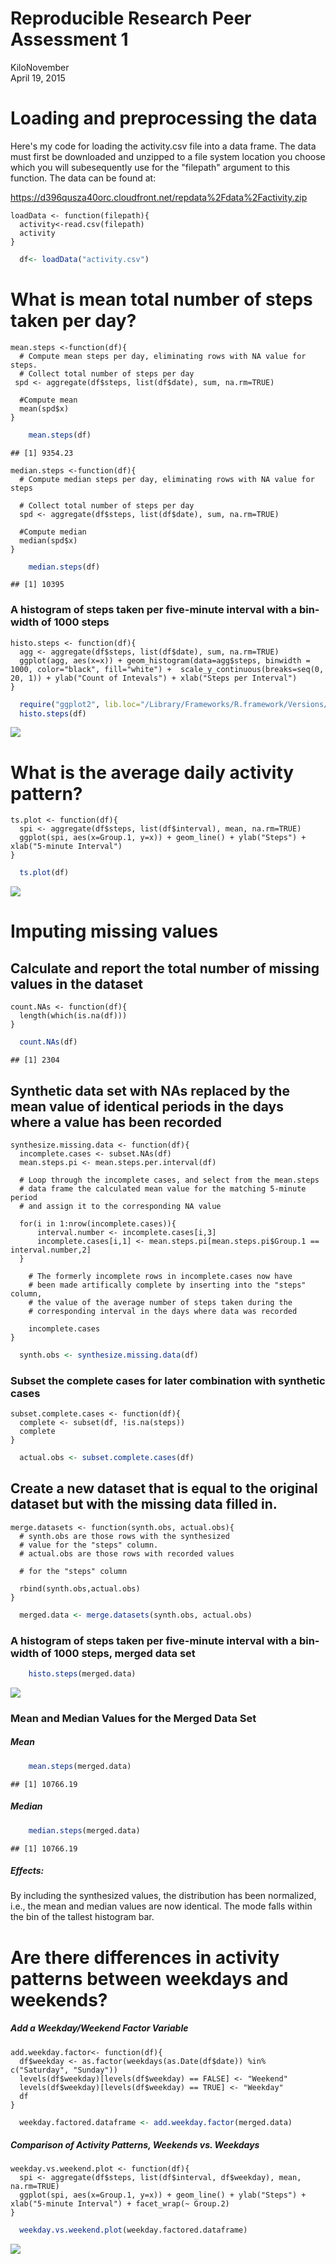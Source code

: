 # Reproducible Research Peer Assessment 1
KiloNovember  
April 19, 2015  


# Loading and preprocessing the data

Here's my code for loading the activity.csv file into a data frame.
The data must first be downloaded and unzipped to a file system location
you choose which you will subesequently use for the "filepath" argument to this function.
The data can be found at: 

https://d396qusza40orc.cloudfront.net/repdata%2Fdata%2Factivity.zip

    loadData <- function(filepath){
      activity<-read.csv(filepath)
      activity
    }

```r
  df<- loadData("activity.csv")
```

# What is mean total number of steps taken per day?
    mean.steps <-function(df){
      # Compute mean steps per day, eliminating rows with NA value for steps.
      # Collect total number of steps per day
     spd <- aggregate(df$steps, list(df$date), sum, na.rm=TRUE)
     
      #Compute mean
      mean(spd$x)
    }

```r
    mean.steps(df)
```

```
## [1] 9354.23
```

    median.steps <-function(df){
      # Compute median steps per day, eliminating rows with NA value for steps
     
      # Collect total number of steps per day
      spd <- aggregate(df$steps, list(df$date), sum, na.rm=TRUE)
      
      #Compute median
      median(spd$x)
    }

```r
    median.steps(df)
```

```
## [1] 10395
```
### A histogram of steps taken per five-minute interval with a bin-width of 1000 steps

    histo.steps <- function(df){
      agg <- aggregate(df$steps, list(df$date), sum, na.rm=TRUE)
      ggplot(agg, aes(x=x)) + geom_histogram(data=agg$steps, binwidth = 1000, color="black", fill="white") +  scale_y_continuous(breaks=seq(0, 20, 1)) + ylab("Count of Intevals") + xlab("Steps per Interval")
    }


```r
  require("ggplot2", lib.loc="/Library/Frameworks/R.framework/Versions/3.1/Resources/library")
  histo.steps(df)
```

![](PA1_template_files/figure-html/HISTOGRAM_OF_STEPS-1.png) 

# What is the average daily activity pattern?

    ts.plot <- function(df){
      spi <- aggregate(df$steps, list(df$interval), mean, na.rm=TRUE)
      ggplot(spi, aes(x=Group.1, y=x)) + geom_line() + ylab("Steps") + xlab("5-minute Interval") 
    }


```r
  ts.plot(df)
```

![](PA1_template_files/figure-html/PLOT_DAILY_ACTIVITY-1.png) 

# Imputing missing values

## Calculate and report the total number of missing values in the dataset

    count.NAs <- function(df){
      length(which(is.na(df)))
    }


```r
  count.NAs(df)
```

```
## [1] 2304
```


## Synthetic data set with NAs replaced by the mean value of identical periods in the days where a value has been recorded

    synthesize.missing.data <- function(df){
      incomplete.cases <- subset.NAs(df)
      mean.steps.pi <- mean.steps.per.interval(df)
      
      # Loop through the incomplete cases, and select from the mean.steps
      # data frame the calculated mean value for the matching 5-minute period
      # and assign it to the corresponding NA value
      
      for(i in 1:nrow(incomplete.cases)){
          interval.number <- incomplete.cases[i,3]
          incomplete.cases[i,1] <- mean.steps.pi[mean.steps.pi$Group.1 == interval.number,2]
      }
        
        # The formerly incomplete rows in incomplete.cases now have 
        # been made artifically complete by inserting into the "steps" column, 
        # the value of the average number of steps taken during the 
        # corresponding interval in the days where data was recorded
        
        incomplete.cases
    }


```r
  synth.obs <- synthesize.missing.data(df)
```
### Subset the complete cases for later combination with synthetic cases
    subset.complete.cases <- function(df){
      complete <- subset(df, !is.na(steps))
      complete
    }

```r
  actual.obs <- subset.complete.cases(df)
```
## Create a new dataset that is equal to the original dataset but with the missing data filled in.

    merge.datasets <- function(synth.obs, actual.obs){
      # synth.obs are those rows with the synthesized
      # value for the "steps" column.
      # actual.obs are those rows with recorded values
      
      # for the "steps" column
      
      rbind(synth.obs,actual.obs)
    }


```r
  merged.data <- merge.datasets(synth.obs, actual.obs)
```
### A histogram of steps taken per five-minute interval with a bin-width of 1000 steps, merged data set

```r
    histo.steps(merged.data)
```

![](PA1_template_files/figure-html/HISTOGRAM_OF_MERGED_DATA_SET-1.png) 

### Mean and Median Values for the Merged Data Set

##### Mean


```r
    mean.steps(merged.data)
```

```
## [1] 10766.19
```

##### Median


```r
    median.steps(merged.data)
```

```
## [1] 10766.19
```

##### Effects:
By including the synthesized values, the distribution has been normalized, i.e., the mean and median values are now identical.
The mode falls within the bin of the tallest histogram bar.


# Are there differences in activity patterns between weekdays and weekends?

##### Add a Weekday/Weekend Factor Variable

    add.weekday.factor<- function(df){
      df$weekday <- as.factor(weekdays(as.Date(df$date)) %in% c("Saturday", "Sunday"))
      levels(df$weekday)[levels(df$weekday) == FALSE] <- "Weekend"
      levels(df$weekday)[levels(df$weekday) == TRUE] <- "Weekday"
      df
    }


```r
  weekday.factored.dataframe <- add.weekday.factor(merged.data)
```

##### Comparison of Activity Patterns, Weekends vs. Weekdays 

    weekday.vs.weekend.plot <- function(df){  
      spi <- aggregate(df$steps, list(df$interval, df$weekday), mean, na.rm=TRUE)
      ggplot(spi, aes(x=Group.1, y=x)) + geom_line() + ylab("Steps") + xlab("5-minute Interval") + facet_wrap(~ Group.2)
    }


```r
  weekday.vs.weekend.plot(weekday.factored.dataframe)
```

![](PA1_template_files/figure-html/WEEKDAY_VS_WEEKEND_PANEL_PLOT-1.png) 
